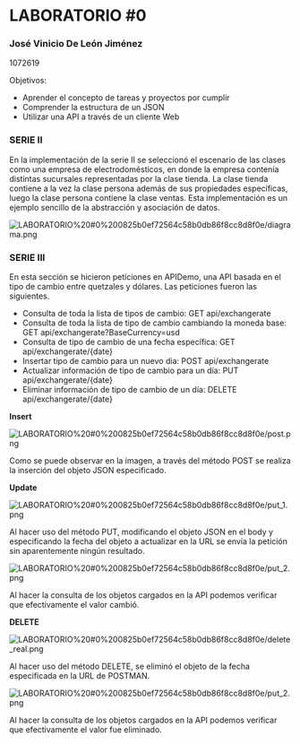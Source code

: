 # LABORATORIO #0

### José Vinicio De León Jiménez

1072619

Objetivos:
- Aprender el concepto de tareas y proyectos por cumplir
- Comprender la estructura de un JSON
- Utilizar una API a través de un cliente Web

### SERIE II

En la implementación de la serie II se seleccionó el escenario de las clases como una empresa de electrodomésticos, en donde la empresa contenía distintas sucursales representadas por la clase tienda. La clase tienda contiene a la vez la clase persona además de sus propiedades específicas, luego la clase persona contiene la clase ventas. Esta implementación es un ejemplo sencillo de la abstracción y asociación de datos.

![LABORATORIO%20#0%200825b0ef72564c58b0db86f8cc8d8f0e/diagrama.png](LABORATORIO%20#0%200825b0ef72564c58b0db86f8cc8d8f0e/diagrama.png)

### SERIE III

En esta sección se hicieron peticiones en APIDemo, una API basada en el tipo de cambio entre quetzales y dólares. Las peticiones fueron las siguientes.

- Consulta de toda la lista de tipos de cambio: GET api/exchangerate
- Consulta de toda la lista de tipo de cambio cambiando la moneda base: GET api/exchangerate?BaseCurrency=usd
- Consulta de tipo de cambio de una fecha específica: GET api/exchangerate/{date}
- Insertar tipo de cambio para un nuevo dia: POST api/exchangerate
- Actualizar información de tipo de cambio para un día: PUT api/exchangerate/{date}
- Eliminar información de tipo de cambio de un día: DELETE api/exchangerate/{date}

**Insert**

![LABORATORIO%20#0%200825b0ef72564c58b0db86f8cc8d8f0e/post.png](LABORATORIO%20#0%200825b0ef72564c58b0db86f8cc8d8f0e/post.png)

Como se puede observar en la imagen, a través del método POST se realiza la inserción del objeto JSON especificado.

**Update**

![LABORATORIO%20#0%200825b0ef72564c58b0db86f8cc8d8f0e/put_1.png](LABORATORIO%20#0%200825b0ef72564c58b0db86f8cc8d8f0e/put_1.png)

Al hacer uso del método PUT, modificando el objeto JSON en el body y especificando la fecha del objeto a actualizar en la URL se envía la petición sin aparentemente ningún resultado.

![LABORATORIO%20#0%200825b0ef72564c58b0db86f8cc8d8f0e/put_2.png](LABORATORIO%20#0%200825b0ef72564c58b0db86f8cc8d8f0e/put_2.png)

Al hacer la consulta de los objetos cargados en la API podemos verificar que efectivamente el valor cambió.

**DELETE**

![LABORATORIO%20#0%200825b0ef72564c58b0db86f8cc8d8f0e/delete_real.png](LABORATORIO%20#0%200825b0ef72564c58b0db86f8cc8d8f0e/delete_real.png)

Al hacer uso del método DELETE, se eliminó el objeto de la fecha especificada en la URL de POSTMAN.

![LABORATORIO%20#0%200825b0ef72564c58b0db86f8cc8d8f0e/put_2.png](LABORATORIO%20#0%200825b0ef72564c58b0db86f8cc8d8f0e/put_2.png)

Al hacer la consulta de los objetos cargados en la API podemos verificar que efectivamente el valor fue eliminado.
